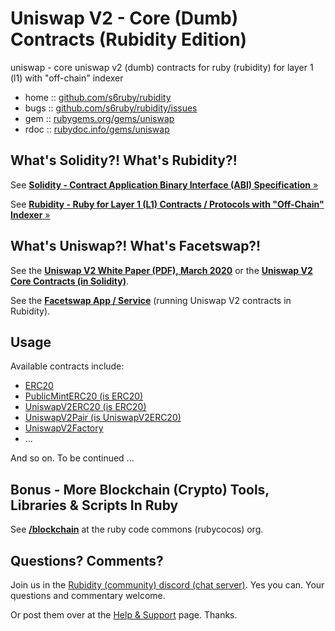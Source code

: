 # Uniswap V2 - Core (Dumb) Contracts (Rubidity Edition)


uniswap - core uniswap v2 (dumb) contracts for ruby (rubidity) for layer 1 (l1) with "off-chain" indexer



* home  :: [github.com/s6ruby/rubidity](https://github.com/s6ruby/rubidity)
* bugs  :: [github.com/s6ruby/rubidity/issues](https://github.com/s6ruby/rubidity/issues)
* gem   :: [rubygems.org/gems/uniswap](https://rubygems.org/gems/uniswap)
* rdoc  :: [rubydoc.info/gems/uniswap](http://rubydoc.info/gems/uniswap)


## What's Solidity?! What's Rubidity?!

See [**Solidity - Contract Application Binary Interface (ABI) Specification** »](https://docs.soliditylang.org/en/latest/abi-spec.html)

See [**Rubidity - Ruby for Layer 1 (L1) Contracts / Protocols with "Off-Chain" Indexer**  »](https://github.com/s6ruby/rubidity)



## What's Uniswap?! What's Facetswap?!

See the [**Uniswap V2 White Paper (PDF), March 2020**](https://uniswap.org/whitepaper.pdf) or
the [**Uniswap V2 Core Contracts (in Solidity)**](https://github.com/Uniswap/v2-core).

See the [**Facetswap App / Service**](https://facetswap.com) 
(running Uniswap V2 contracts in Rubidity).




## Usage

Available contracts include:

- [ERC20](lib/uniswap/ERC20.rb)
- [PublicMintERC20 (is ERC20)](lib/uniswap/PublicMintERC20.rb)
- [UniswapV2ERC20 (is ERC20)](lib/uniswap/UniswapV2ERC20.rb)
- [UniswapV2Pair (is UniswapV2ERC20)](lib/uniswap/UniswapV2Pair.rb)
- [UniswapV2Factory](lib/uniswap/UniswapV2Factory.rb)
- ...

And so on.  To be continued ...





## Bonus - More Blockchain (Crypto) Tools, Libraries & Scripts In Ruby

See [**/blockchain**](https://github.com/rubycocos/blockchain) 
at the ruby code commons (rubycocos) org.


## Questions? Comments?

Join us in the [Rubidity (community) discord (chat server)](https://discord.gg/3JRnDUap6y). Yes you can.
Your questions and commentary welcome.

Or post them over at the [Help & Support](https://github.com/geraldb/help) page. Thanks.

